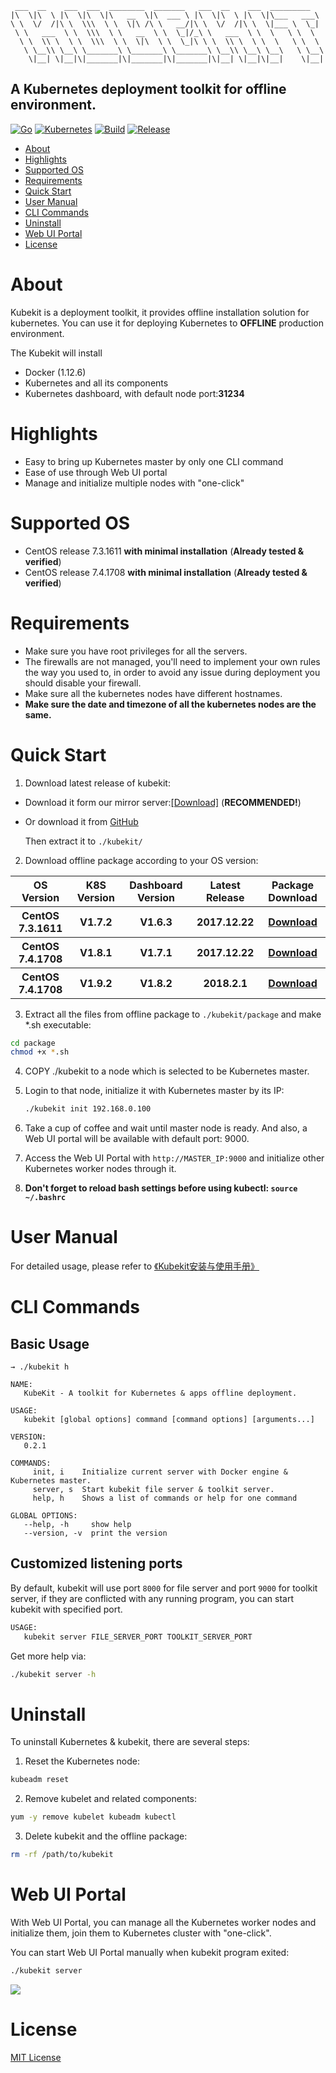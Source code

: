 ```text
 ___  __    ___  ___  ________  _______   ___  __    ___  _________   
|\  \|\  \ |\  \|\  \|\   __  \|\  ___ \ |\  \|\  \ |\  \|\___   ___\ 
\ \  \/  /|\ \  \\\  \ \  \|\ /\ \   __/|\ \  \/  /|\ \  \|___ \  \_| 
 \ \   ___  \ \  \\\  \ \   __  \ \  \_|/_\ \   ___  \ \  \   \ \  \  
  \ \  \\ \  \ \  \\\  \ \  \|\  \ \  \_|\ \ \  \\ \  \ \  \   \ \  \ 
   \ \__\\ \__\ \_______\ \_______\ \_______\ \__\\ \__\ \__\   \ \__\
    \|__| \|__|\|_______|\|_______|\|_______|\|__| \|__|\|__|    \|__|
```
A Kubernetes deployment toolkit for offline environment.
---

[![Go][1]][2] [![Kubernetes][3]][4] [![Build][7]][8] [![Release][5]][6]

[1]: https://img.shields.io/badge/go-v1.9.3-green.svg
[2]: https://golang.org
[3]: https://img.shields.io/badge/kubernetes-v1.9.2-brightgreen.svg
[4]: https://kubernetes.io/
[5]: https://img.shields.io/badge/release-v0.2.1-blue.svg
[6]: https://github.com/Orientsoft/kubekit/releases
[7]: https://travis-ci.org/Orientsoft/kubekit.svg?branch=master
[8]: https://travis-ci.org/Orientsoft/kubekit

- [About](#about)
- [Highlights](#highlights)
- [Supported OS](#supported-os)
- [Requirements](#requirements)
- [Quick Start](#quick-start)
- [User Manual](#user-manual)
- [CLI Commands](#cli-commands)
- [Uninstall](#uninstall)
- [Web UI Portal](#web-ui-portal)
- [License](#license)

# About

Kubekit is a deployment toolkit, it provides offline installation solution for kubernetes. You can use it for deploying Kubernetes to **OFFLINE** production environment.

The Kubekit will install
* Docker (1.12.6)
* Kubernetes and all its components
* Kubernetes dashboard, with default node port:**31234**

# Highlights

* Easy to bring up Kubernetes master by only one CLI command
* Ease of use through Web UI portal
* Manage and initialize multiple nodes with "one-click"

# Supported OS

* CentOS release 7.3.1611 __with minimal installation__ (**Already tested & verified**)
* CentOS release 7.4.1708 __with minimal installation__ (**Already tested & verified**)

# Requirements

* Make sure you have root privileges for all the servers.
* The firewalls are not managed, you'll need to implement your own rules the way you used to, in order to avoid any issue during deployment you should disable your firewall.
* Make sure all the kubernetes nodes have different hostnames.
* __Make sure the date and timezone of all the kubernetes nodes are the same.__

# Quick Start

1. Download latest release of kubekit:

* Download it form our mirror server:[[Download]](https://kubekit.orientsoft.cn/kubekit-linux64-0.2.1.tar.gz) (__RECOMMENDED!__)
* Or download it from [GitHub](https://github.com/Orientsoft/kubekit/releases) 

  Then extract it to ```./kubekit/```

2. Download offline package according to your OS version:

<table>
  <tr>
            <th>OS Version</th>
            <th>K8S Version</th>
            <th>Dashboard Version</th>
            <th>Latest Release</th>
            <th>Package Download</th>
  </tr>
  <tr>
            <th>CentOS 7.3.1611</th>
            <th>V1.7.2</th>
            <th>V1.6.3</th>
            <th>2017.12.22</th>
   <th><a href="https://kubekit.orientsoft.cn/package-1.7.2.tar.gz" target="_blank">Download</a></th>
  </tr>
  <tr>
            <th>CentOS 7.4.1708</th>
            <th>V1.8.1</th>
            <th>V1.7.1</th>
           <th>2017.12.22</th>
            <th><a href="https://kubekit.orientsoft.cn/package-1.8.1.tar.gz" target="_blank">Download</a></th>
  </tr>
  <tr>
            <th>CentOS 7.4.1708</th>
            <th>V1.9.2</th>
            <th>V1.8.2</th>
           <th>2018.2.1</th>
            <th><a href="https://kubekit.orientsoft.cn/package-1.9.2.tar.gz" target="_blank">Download</a></th>
  </tr>
</table>

3. Extract all the files from offline package to ```./kubekit/package``` and make *.sh executable:

```bash
cd package
chmod +x *.sh
```

4. COPY ./kubekit to a node which is selected to be Kubernetes master.

5. Login to that node, initialize it with Kubernetes master by its IP:
    ```bash
    ./kubekit init 192.168.0.100
    ```
6. Take a cup of coffee and wait until master node is ready. And also, a Web UI portal will be available with default port: 9000.

7. Access the Web UI Portal with ```http://MASTER_IP:9000``` and initialize other Kubernetes worker nodes through it.

8. __Don't forget to reload bash settings before using kubectl: ```source ~/.bashrc```__

# User Manual

For detailed usage, please refer to [《Kubekit安装与使用手册》](https://github.com/Orientsoft/kubekit/wiki/Kubekit-%E5%AE%89%E8%A3%85%E4%B8%8E%E4%BD%BF%E7%94%A8%E6%89%8B%E5%86%8C)

# CLI Commands

## Basic Usage

```
→ ./kubekit h                                                                  

NAME:
   KubeKit - A toolkit for Kubernetes & apps offline deployment.

USAGE:
   kubekit [global options] command [command options] [arguments...]

VERSION:
   0.2.1

COMMANDS:
     init, i    Initialize current server with Docker engine & Kubernetes master.
     server, s  Start kubekit file server & toolkit server.
     help, h    Shows a list of commands or help for one command

GLOBAL OPTIONS:
   --help, -h     show help
   --version, -v  print the version
```

## Customized listening ports

By default, kubekit will use port ```8000``` for file server and port ```9000``` for toolkit server, if they are conflicted with any running program, you can start kubekit with specified port.

```bash
USAGE:
   kubekit server FILE_SERVER_PORT TOOLKIT_SERVER_PORT
```

Get more help via:

```bash
./kubekit server -h   
```

# Uninstall

To uninstall Kubernetes & kubekit, there are several steps:

1. Reset the Kubernetes node:

```bash
kubeadm reset
```

2. Remove kubelet and related components:

```bash
yum -y remove kubelet kubeadm kubectl
```

3. Delete kubekit and the offline package:

```bash
rm -rf /path/to/kubekit
```

# Web UI Portal

With Web UI Portal, you can manage all the Kubernetes worker nodes and initialize them, join them to Kubernetes cluster with "one-click".

You can start Web UI Portal manually when kubekit program exited:

```bash
./kubekit server
```

![](https://raw.githubusercontent.com/Orientsoft/kubekit/master/snapshots/1.png)

# License
[MIT License](https://github.com/Orientsoft/kubekit/blob/master/LICENSE)
